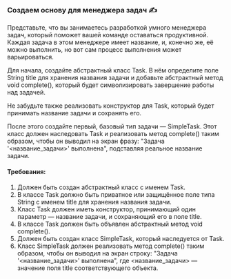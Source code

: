 
### Создаем основу для менеджера задач ✍️

Представьте, что вы занимаетесь разработкой умного менеджера задач, который поможет вашей команде оставаться продуктивной. Каждая задача в этом менеджере имеет название, и, конечно же, её можно выполнить, но вот сам процесс выполнения может варьироваться.

Для начала, создайте абстрактный класс Task. В нём определите поле String title для хранения названия задачи и добавьте абстрактный метод void complete(), который будет символизировать завершение работы над задачей.

Не забудьте также реализовать конструктор для Task, который будет принимать название задачи и сохранять его.

После этого создайте первый, базовый тип задачи — SimpleTask. Этот класс должен наследовать Task и реализовать метод complete() таким образом, чтобы он выводил на экран фразу: "Задача '<название_задачи>' выполнена", подставляя реальное название задачи.

#### Требования:
1. Должен быть создан абстрактный класс с именем Task.
2. В классе Task должно быть приватное или защищённое поле типа String с именем title для хранения названия задачи.
3. Класс Task должен иметь конструктор, принимающий один параметр — название задачи, и сохраняющий его в поле title.
4. В классе Task должен быть объявлен абстрактный метод void complete().
5. Должен быть создан класс SimpleTask, который наследуется от Task.
6. Класс SimpleTask должен реализовать метод complete() таким образом, чтобы он выводил на экран строку: "Задача '<название_задачи>' выполнена", где <название_задачи> — значение поля title соответствующего объекта.